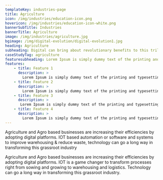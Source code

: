 ```yaml
---
templateKey: industries-page
title: Agriculture
icon: /img/industries/education-icon.png
hovericon: /img/industries/education-icon-white.png
bannerSubTitle: Industries
bannerTitle: Agriculture
image: /img/industries/agriculture.jpg
bgimage: /img/digital-evolution/digital-evolution1.jpg
heading: Agriculture
subheading: Digital can bring about revolutionary benefits to this trillion dollar industry worldwide. From IoT and digital platforms to the humble Whatsapp, the agriculture sector can benefit significantly from digital transformation.
caseStudyTag: agriculture
featuresubheading: Lorem Ipsum is simply dummy text of the printing and typesetting industry. Lorem Ipsum has been the industry's standard dummy text
features:
    - title: Feature 1
      description: >
        Lorem Ipsum is simply dummy text of the printing and typesetting industry. Lorem Ipsum has been the industry's standard dummy text ever since the 1500s.
    - title: Feature 2
      description: >
        Lorem Ipsum is simply dummy text of the printing and typesetting industry. Lorem Ipsum has been the industry's standard dummy text ever since the 1500s.
    - title: Feature 3
      description: >
       Lorem Ipsum is simply dummy text of the printing and typesetting industry. Lorem Ipsum has been the industry's standard dummy text ever since the 1500s.
    - title: Feature 4
      description: >
        Lorem Ipsum is simply dummy text of the printing and typesetting industry. Lorem Ipsum has been the industry's standard dummy text ever since the 1500s.
---
```


Agriculture and Agro based businesses are increasing their efficiencies by adopting digital platforms. IOT based automation or software and systems to improve warehousing & reduce waste, technology can go a long way in transforming this grassroot industry

Agriculture and Agro based businesses are increasing their efficiencies by adopting digital platforms. IOT is a game changer to transform processes right from sowing and growing to warehousing and logistics. Technology can go a long way in transforming this grassroot industry.

